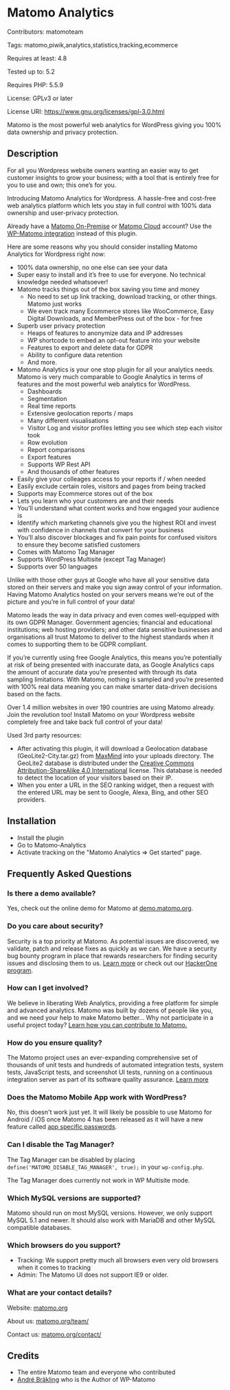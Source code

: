 # Matomo Analytics
Contributors: matomoteam

Tags: matomo,piwik,analytics,statistics,tracking,ecommerce

Requires at least: 4.8

Tested up to: 5.2

Requires PHP: 5.5.9

License: GPLv3 or later

License URI: https://www.gnu.org/licenses/gpl-3.0.html

Matomo is the most powerful web analytics for WordPress giving you 100% data ownership and privacy protection.

## Description
For all you Wordpress website owners wanting an easier way to get customer insights to grow your business; with a tool that is entirely free for you to use and own; this one’s for you.

Introducing Matomo Analytics for Wordpress. A hassle-free and cost-free web analytics platform which lets you stay in full control with 100% data ownership and user-privacy protection.

Already have a [Matomo On-Premise](https://matomo.org/matomo-on-premise/) or [Matomo Cloud](https://matomo.org/pricing/) account? Use the [WP-Matomo integration](https://wordpress.org/plugins/wp-piwik/) instead of this plugin.

Here are some reasons why you should consider installing Matomo Analytics for Wordpress right now:

* 100% data ownership, no one else can see your data
* Super easy to install and it’s free to use for everyone. No technical knowledge needed whatsoever!
* Matomo tracks things out of the box saving you time and money
  * No need to set up link tracking, download tracking, or other things. Matomo just works
  * We even track many Ecommerce stores like WooCommerce, Easy Digital Downloads, and MemberPress out of the box - for free
* Superb user privacy protection
  * Heaps of features to anonymize data and IP addresses
  * WP shortcode to embed an opt-out feature into your website
  * Features to export and delete data for GDPR
  * Ability to configure data retention
  * And more.
* Matomo Analytics is your one stop plugin for all your analytics needs. Matomo is very much comparable to Google Analytics in terms of features and the most powerful web analytics for WordPress.
  * Dashboards
  * Segmentation
  * Real time reports
  * Extensive geolocation reports / maps
  * Many different visualisations
  * Visitor Log and visitor profiles letting you see which step each visitor took
  * Row evolution
  * Report comparisons
  * Export features
  * Supports WP Rest API
  * And thousands of other features
* Easily give your colleages access to your reports if / when needed
* Easily exclude certain roles, visitors and pages from being tracked
* Supports may Ecommerce stores out of the box
* Lets you learn who your customers are and their needs
* You’ll understand what content works and how engaged your audience is
* Identify which marketing channels give you the highest ROI and invest with confidence in channels that convert for your business
* You’ll also discover blockages and fix pain points for confused visitors to ensure they become satisfied customers
* Comes with Matomo Tag Manager
* Supports WordPress Multisite (except Tag Manager)
* Supports over 50 languages

Unlike with those other guys at Google who have all your sensitive data stored on their servers and make you sign away control of your information. Having Matomo Analytics hosted on your servers means we’re out of the picture and you’re in full control of your data!

Matomo leads the way in data privacy and even comes well-equipped with its own GDPR Manager. Government agencies; financial and educational institutions; web hosting providers; and other data sensitive businesses and organisations all trust Matomo to deliver to the highest standards when it comes to supporting them to be GDPR compliant.

If you’re currently using free Google Analytics, this means you’re potentially at risk of being presented with inaccurate data, as Google Analytics caps the amount of accurate data you’re presented with through its data sampling limitations. With Matomo, nothing is sampled and you’re presented with 100% real data meaning you can make smarter data-driven decisions based on the facts.

Over 1.4 million websites in over 190 countries are using Matomo already. Join the revolution too! Install Matomo on your Wordpress website completely free and take back full control of your data!

Used 3rd party resources:

* After activating this plugin, it will download a Geolocation database (GeoLite2-City.tar.gz) from [MaxMind](https://dev.maxmind.com/geoip/geoip2/geolite2/) into your uploads directory. The GeoLite2 database is distributed under the [Creative Commons Attribution-ShareAlike 4.0 International](https://creativecommons.org/licenses/by-sa/4.0/) license. This database is needed to detect the location of your visitors based on their IP.
* When you enter a URL in the SEO ranking widget, then a request with the entered URL may be sent to Google, Alexa, Bing, and other SEO providers.

## Installation
* Install the plugin
* Go to Matomo-Analytics
* Activate tracking on the "Matomo Analytics => Get started" page.

## Frequently Asked Questions

### Is there a demo available?
Yes, check out the online demo for Matomo at [demo.matomo.org](https://demo.matomo.org/).

### Do you care about security?
Security is a top priority at Matomo. As potential issues are discovered, we validate, patch and release fixes as quickly as we can. We have a security bug bounty program in place that rewards researchers for finding security issues and disclosing them to us.
[Learn more](https://matomo.org/security/) or check out our [HackerOne program](https://hackerone.com/matomo).

### How can I get involved?
We believe in liberating Web Analytics, providing a free platform for simple and advanced analytics. Matomo was built by dozens of people like you,
and we need your help to make Matomo better… Why not participate in a useful project today? [Learn how you can contribute to Matomo.](https://matomo.org/get-involved)

### How do you ensure quality?
The Matomo project uses an ever-expanding comprehensive set of thousands of unit tests and hundreds of automated integration tests, system tests, JavaScript tests, and screenshot UI tests, running on a continuous integration server as part of its software quality assurance. [Learn more](https://developer.matomo.org/guides/tests)

### Does the Matomo Mobile App work with WordPress?
No, this doesn't work just yet. It will likely be possible to use Matomo for Android / iOS once Matomo 4 has been released as it will have a new feature called [app specific passwords](https://github.com/matomo-org/matomo/issues/6559).

### Can I disable the Tag Manager?
The Tag Manager can be disabled by placing `define('MATOMO_DISABLE_TAG_MANAGER', true);` in your `wp-config.php`.

The Tag Manager does currently not work in WP Multisite mode.

### Which MySQL versions are supported?
Matomo should run on most MySQL versions. However, we only support MySQL 5.1 and newer. It should also work with MariaDB and other MySQL compatible databases.

### Which browsers do you support?
* Tracking: We support pretty much all browsers even very old browsers when it comes to tracking
* Admin: The Matomo UI does not support IE9 or older.

### What are your contact details?
Website: [matomo.org](https://matomo.org)

About us: [matomo.org/team/](https://matomo.org/team/)

Contact us: [matomo.org/contact/](https://matomo.org/contact/)

## Credits
* The entire Matomo team and everyone who contributed
* [Andr&eacute; Br&auml;kling](https://github.com/braekling/WP-Matomo) who is the Author of WP-Matomo
